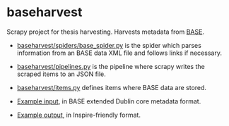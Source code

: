 # baseharvest

Scrapy project for thesis harvesting. Harvests metadata from [BASE](http://base-search.net/).

- [baseharvest/spiders/base_spider.py](baseharvest/spiders/base_spider.py) is the spider which parses information from an BASE data XML file and follows links if necessary.

- [baseharvest/pipelines.py](baseharvest/pipelines.py) is the pipeline where scrapy writes the scraped items to an JSON file.

- [baseharvest/items.py](baseharvest/items.py) defines items where BASE data are stored.

- [Example input](recordi.xml), in BASE extended Dublin core metadata format.
- [Example output](jsons/butt_rachel_deborah_2013-05-09T05:16:48Z.json), in Inspire-friendly format.
